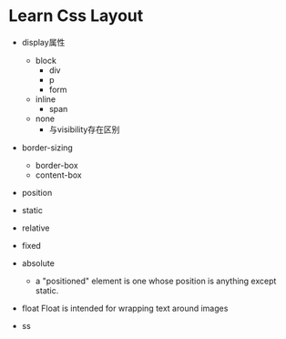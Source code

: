 # Learn Css Layout

- display属性
	- block
  		- div
  		- p
  		- form
  	- inline
  		- span
	- none
 		- 与visibility存在区别
- border-sizing
	- border-box
	- content-box
- position
 - static
 - relative 
 - fixed
 - absolute
 	- a "positioned" element is one whose position is anything except static.

 - float Float is intended for wrapping text around images 
 - ss
